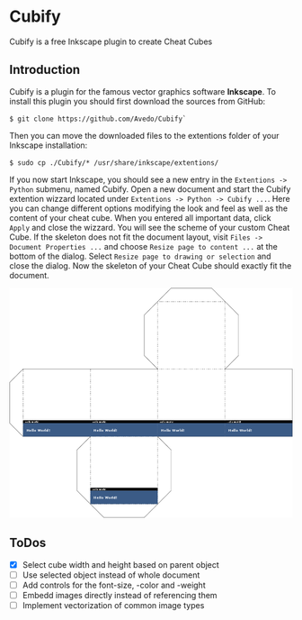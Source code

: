 # Cubify

Cubify is a free Inkscape plugin to create Cheat Cubes

## Introduction

Cubify is a plugin for the famous vector graphics software **Inkscape**. To install this plugin you should first download the sources from GitHub:

    $ git clone https://github.com/Avedo/Cubify`

Then you can move the downloaded files to the extentions folder of your Inkscape installation:

    $ sudo cp ./Cubify/* /usr/share/inkscape/extentions/

If you now start Inkscape, you should see a new entry in the `Extentions -> Python` submenu, named Cubify. Open a new document and start the Cubify extention wizzard located under `Extentions -> Python -> Cubify ...`. Here you can change different options modifying the look and feel as well as the content of your cheat cube. When you entered all important data, click `Apply` and close the wizzard. You will see the scheme of your custom Cheat Cube. If the skeleton does not fit the document layout, visit `Files -> Document Properties ...` and choose `Resize page to content ...` at the bottom of the dialog. Select `Resize page to drawing or selection` and close the dialog. Now the skeleton of your Cheat Cube should exactly fit the document. 

![](./cheat-cube.png)

## ToDos

- [x] Select cube width and height based on parent object
- [ ] Use selected object instead of whole document
- [ ] Add controls for the font-size, -color and -weight
- [ ] Embedd images directly instead of referencing them
- [ ] Implement vectorization of common image types